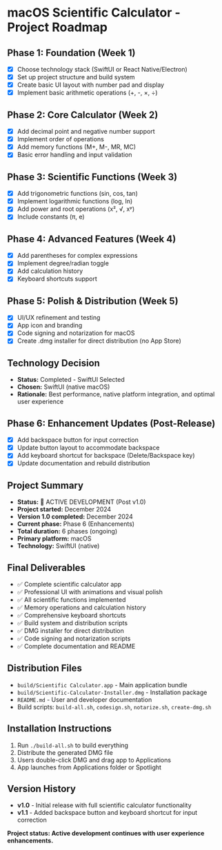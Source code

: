 # macOS Scientific Calculator - Project Roadmap

## Phase 1: Foundation (Week 1)
- [x] Choose technology stack (SwiftUI or React Native/Electron)
- [x] Set up project structure and build system
- [x] Create basic UI layout with number pad and display
- [x] Implement basic arithmetic operations (+, -, ×, ÷)

## Phase 2: Core Calculator (Week 2)
- [x] Add decimal point and negative number support
- [x] Implement order of operations
- [x] Add memory functions (M+, M-, MR, MC)
- [x] Basic error handling and input validation

## Phase 3: Scientific Functions (Week 3)
- [x] Add trigonometric functions (sin, cos, tan)
- [x] Implement logarithmic functions (log, ln)
- [x] Add power and root operations (x², √, xʸ)
- [x] Include constants (π, e)

## Phase 4: Advanced Features (Week 4)
- [x] Add parentheses for complex expressions
- [x] Implement degree/radian toggle
- [x] Add calculation history
- [x] Keyboard shortcuts support

## Phase 5: Polish & Distribution (Week 5)
- [x] UI/UX refinement and testing
- [x] App icon and branding
- [x] Code signing and notarization for macOS
- [x] Create .dmg installer for direct distribution (no App Store)

## Technology Decision
- **Status:** Completed - SwiftUI Selected
- **Chosen:** SwiftUI (native macOS)
- **Rationale:** Best performance, native platform integration, and optimal user experience

## Phase 6: Enhancement Updates (Post-Release)
- [x] Add backspace button for input correction
- [x] Update button layout to accommodate backspace
- [x] Add keyboard shortcut for backspace (Delete/Backspace key)
- [x] Update documentation and rebuild distribution

## Project Summary
- **Status:** 🔄 ACTIVE DEVELOPMENT (Post v1.0)
- **Project started:** December 2024
- **Version 1.0 completed:** December 2024
- **Current phase:** Phase 6 (Enhancements)
- **Total duration:** 6 phases (ongoing)
- **Primary platform:** macOS
- **Technology:** SwiftUI (native)

## Final Deliverables
- ✅ Complete scientific calculator app
- ✅ Professional UI with animations and visual polish
- ✅ All scientific functions implemented
- ✅ Memory operations and calculation history
- ✅ Comprehensive keyboard shortcuts
- ✅ Build system and distribution scripts
- ✅ DMG installer for direct distribution
- ✅ Code signing and notarization scripts
- ✅ Complete documentation and README

## Distribution Files
- `build/Scientific Calculator.app` - Main application bundle
- `build/Scientific-Calculator-Installer.dmg` - Installation package
- `README.md` - User and developer documentation
- Build scripts: `build-all.sh`, `codesign.sh`, `notarize.sh`, `create-dmg.sh`

## Installation Instructions
1. Run `./build-all.sh` to build everything
2. Distribute the generated DMG file
3. Users double-click DMG and drag app to Applications
4. App launches from Applications folder or Spotlight

## Version History
- **v1.0** - Initial release with full scientific calculator functionality
- **v1.1** - Added backspace button and keyboard shortcut for input correction

**Project status: Active development continues with user experience enhancements.**